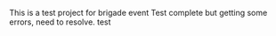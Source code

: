 This is a test project for brigade event
Test complete but getting some errors, need to resolve.
test
